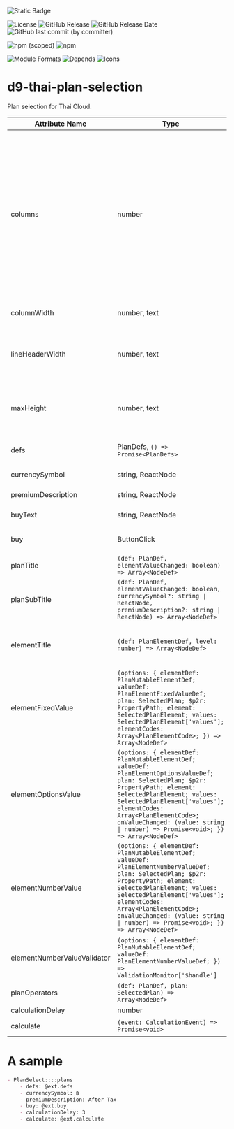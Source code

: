 ![Static Badge](https://img.shields.io/badge/InsureMO-777AF2.svg)

![License](https://img.shields.io/github/license/InsureMO/rainbow-d9)
![GitHub Release](https://img.shields.io/github/v/release/InsureMO/rainbow-d9)
![GitHub Release Date](https://img.shields.io/github/release-date/InsureMO/rainbow-d9)
![GitHub last commit (by committer)](https://img.shields.io/github/last-commit/InsureMO/rainbow-d9)

![npm (scoped)](https://img.shields.io/npm/v/%40rainbow-d9/n2?logo=npm)
![npm](https://img.shields.io/npm/dm/%40rainbow-d9/n2)

![Module Formats](https://img.shields.io/badge/module%20formats-cjs%2C%20esm-green.svg)
![Depends](https://img.shields.io/badge/depends-react%2C%20styled--components-087EA4.svg)
![Icons](https://img.shields.io/badge/icons-font--awesome-087EA4.svg)

# d9-thai-plan-selection

Plan selection for Thai Cloud.

| Attribute Name              | Type                                                                                                                                                                                                                                                                                                                       | Description                                                                                                                                                                             |
|-----------------------------|----------------------------------------------------------------------------------------------------------------------------------------------------------------------------------------------------------------------------------------------------------------------------------------------------------------------------|-----------------------------------------------------------------------------------------------------------------------------------------------------------------------------------------|
| columns                     | number                                                                                                                                                                                                                                                                                                                     | max plans count in one page, default is 3. set tp <=0 value to represent no limit, which means show horizontal scrollbar and column width and line header width are in pixels (number). |
| columnWidth                 | number, text                                                                                                                                                                                                                                                                                                               | plan column width                                                                                                                                                                       |
| lineHeaderWidth             | number, text                                                                                                                                                                                                                                                                                                               | first column width, default use `columns` and `columnWidth` to compute                                                                                                                  |
| maxHeight                   | number, text                                                                                                                                                                                                                                                                                                               | max body height, plan header and footer are not included                                                                                                                                |
| defs                        | PlanDefs, `() => Promise<PlanDefs>`                                                                                                                                                                                                                                                                                        | plan candidate definitions                                                                                                                                                              |
| currencySymbol              | string, ReactNode                                                                                                                                                                                                                                                                                                          | currency symbol                                                                                                                                                                         |
| premiumDescription          | string, ReactNode                                                                                                                                                                                                                                                                                                          | premium description                                                                                                                                                                     |
| buyText                     | string, ReactNode                                                                                                                                                                                                                                                                                                          | buy button text                                                                                                                                                                         |
| buy                         | ButtonClick                                                                                                                                                                                                                                                                                                                | buy button click handler                                                                                                                                                                |
| planTitle                   | `(def: PlanDef, elementValueChanged: boolean) => Array<NodeDef>`                                                                                                                                                                                                                                                           | plan header title                                                                                                                                                                       |
| planSubTitle                | `(def: PlanDef, elementValueChanged: boolean, currencySymbol?: string \| ReactNode, premiumDescription?: string \| ReactNode) => Array<NodeDef>`                                                                                                                                                                           | plan header subtitle                                                                                                                                                                    |
| elementTitle                | `(def: PlanElementDef, level: number) => Array<NodeDef>`                                                                                                                                                                                                                                                                   | plan element title, level starts from 0                                                                                                                                                 |
| elementFixedValue           | `(options: { elementDef: PlanMutableElementDef; valueDef: PlanElementFixedValueDef; plan: SelectedPlan; $p2r: PropertyPath; element: SelectedPlanElement; values: SelectedPlanElement['values']; elementCodes: Array<PlanElementCode>; }) => Array<NodeDef>`                                                               | plan element fixed value                                                                                                                                                                |
| elementOptionsValue         | `(options: { elementDef: PlanMutableElementDef; valueDef: PlanElementOptionsValueDef; plan: SelectedPlan; $p2r: PropertyPath; element: SelectedPlanElement; values: SelectedPlanElement['values']; elementCodes: Array<PlanElementCode>; onValueChanged: (value: string \| number) => Promise<void>; }) => Array<NodeDef>` | plan element options value                                                                                                                                                              |
| elementNumberValue          | `(options: { elementDef: PlanMutableElementDef; valueDef: PlanElementNumberValueDef; plan: SelectedPlan; $p2r: PropertyPath; element: SelectedPlanElement; values: SelectedPlanElement['values']; elementCodes: Array<PlanElementCode>; onValueChanged: (value: string \| number) => Promise<void>; }) => Array<NodeDef>`  | plan element number value                                                                                                                                                               |
| elementNumberValueValidator | `(options: { elementDef: PlanMutableElementDef; valueDef: PlanElementNumberValueDef; }) => ValidationMonitor['$handle']`                                                                                                                                                                                                   | plan element number value validator                                                                                                                                                     |
| planOperators               | `(def: PlanDef, plan: SelectedPlan) => Array<NodeDef>`                                                                                                                                                                                                                                                                     | plan operators                                                                                                                                                                          |
| calculationDelay            | number                                                                                                                                                                                                                                                                                                                     | default 1s                                                                                                                                                                              |
| calculate                   | `(event: CalculationEvent) => Promise<void>`                                                                                                                                                                                                                                                                               | do calculation                                                                                                                                                                          |

# A sample

```markdown
- PlanSelect::::plans
	- defs: @ext.defs
	- currencySymbol: ฿
	- premiumDescription: After Tax
	- buy: @ext.buy
	- calculationDelay: 3
	- calculate: @ext.calculate
```